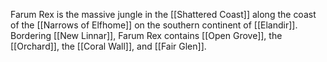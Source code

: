 Farum Rex is the massive jungle in the [[Shattered Coast]] along the coast of the [[Narrows of Elfhome]] on the southern continent of [[Elandir]].
Bordering [[New Linnar]], Farum Rex contains [[Open Grove]], the [[Orchard]], the [[Coral Wall]], and [[Fair Glen]].